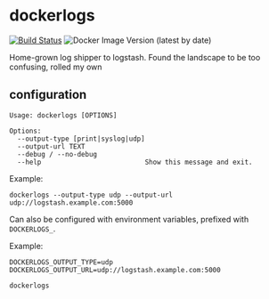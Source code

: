 # dockerlogs

[![Build Status](https://jenkins.sudo.is/buildStatus/icon?job=ben%2Fopenldap-docker%2Fmaster&style=flat-square)](https://jenkins.sudo.is/job/ben/job/dockerlogs/job/master/)
![Docker Image Version (latest by date)](https://img.shields.io/docker/v/benediktkr/dockerlogs?style=flat-square)

Home-grown log shipper to logstash. Found the landscape to be too confusing, rolled my own

## configuration

```
Usage: dockerlogs [OPTIONS]

Options:
  --output-type [print|syslog|udp]
  --output-url TEXT
  --debug / --no-debug
  --help                          Show this message and exit.

```
Example:

```
dockerlogs --output-type udp --output-url udp://logstash.example.com:5000
```

Can also be configured with environment variables, prefixed with `DOCKERLOGS_`.

Example:

```
DOCKERLOGS_OUTPUT_TYPE=udp
DOCKERLOGS_OUTPUT_URL=udp://logstash.example.com:5000

dockerlogs
```
